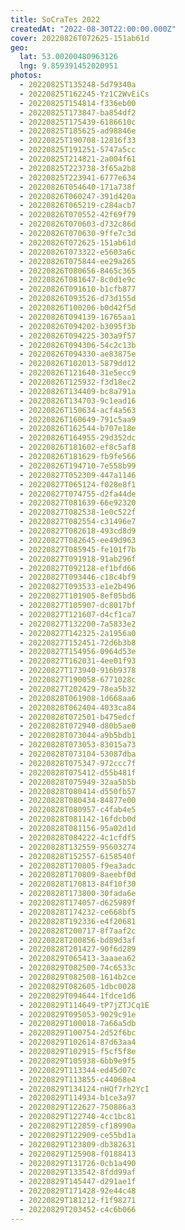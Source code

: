 ```yaml
---
title: SoCraTes 2022
createdAt: "2022-08-30T22:00:00.000Z"
cover: 20220826T072625-151ab61d
geo:
  lat: 53.00200480963126
  lng: 9.859391452020951
photos:
  - 20220825T135248-5d79340a
  - 20220825T162245-Yz1C2WvEiCs
  - 20220825T154814-f336eb00
  - 20220825T173847-ba854df2
  - 20220825T175439-6186610c
  - 20220825T185625-ad98846e
  - 20220825T190708-12816f33
  - 20220825T191251-5747a5cc
  - 20220825T214821-2a004f61
  - 20220825T223738-3f65a2b8
  - 20220825T223941-6777e634
  - 20220826T054640-171a738f
  - 20220826T060247-391d420a
  - 20220826T065219-c284acb7
  - 20220826T070552-42f69f79
  - 20220826T070603-d732c86d
  - 20220826T070630-9ffe7c3d
  - 20220826T072625-151ab61d
  - 20220826T073322-e5603a6c
  - 20220826T075844-ee29a265
  - 20220826T080656-8465c365
  - 20220826T081647-8c0d1e9c
  - 20220826T091610-b1cfb877
  - 20220826T093526-d73d155d
  - 20220826T100206-b0d42f5d
  - 20220826T094139-16765aa1
  - 20220826T094202-b3095f3b
  - 20220826T094225-303a9f57
  - 20220826T094306-54c2c13b
  - 20220826T094330-ae83875e
  - 20220826T102013-5879dd12
  - 20220826T121640-31e5ecc9
  - 20220826T125932-f3d18ec2
  - 20220826T134409-bc8a791a
  - 20220826T134703-9c1ead16
  - 20220826T150634-acf4a563
  - 20220826T160649-791c5aa9
  - 20220826T162544-b707e18e
  - 20220826T164955-29d352dc
  - 20220826T181602-ef8c5af8
  - 20220826T181629-fb9fe566
  - 20220826T194710-7e558b99
  - 20220827T052309-447a1146
  - 20220827T065124-f028e8f1
  - 20220827T074755-d2fa44de
  - 20220827T081639-66e92320
  - 20220827T082538-1e0c522f
  - 20220827T082554-c31496e7
  - 20220827T082618-493cd8d9
  - 20220827T082645-ee49d963
  - 20220827T085945-fe101f7b
  - 20220827T091918-91ab296f
  - 20220827T092128-ef1bfd66
  - 20220827T093446-c18c4bf9
  - 20220827T093533-e1e2b496
  - 20220827T101905-8ef05bd6
  - 20220827T105907-dc8017bf
  - 20220827T121607-d4cf1ca7
  - 20220827T132200-7a5833e2
  - 20220827T142325-2a1956a0
  - 20220827T152451-72d6b3b8
  - 20220827T154956-0964d53e
  - 20220827T162031-4ee01f93
  - 20220827T173940-916b9378
  - 20220827T190058-6771028c
  - 20220827T202429-78ea5b32
  - 20220828T061908-1d668aa6
  - 20220828T062404-4033ca84
  - 20220828T072501-b475edcf
  - 20220828T072940-d80b5ae0
  - 20220828T073044-a9b5bdb1
  - 20220828T073053-83015a73
  - 20220828T073104-53087dba
  - 20220828T075347-972ccc7f
  - 20220828T075412-d55b481f
  - 20220828T075949-32aa5b5b
  - 20220828T080414-d550fb57
  - 20220828T080434-84877e00
  - 20220828T080957-c4fab4e5
  - 20220828T081142-16fdcb0d
  - 20220828T081156-95a02d1d
  - 20220828T084222-4c1cfdf5
  - 20220828T132559-95603274
  - 20220828T152557-6158540f
  - 20220828T170805-f9ea3adc
  - 20220828T170809-8aeebf0d
  - 20220828T170813-84f10f30
  - 20220828T173800-30fada6e
  - 20220828T174057-d625989f
  - 20220828T174232-ce668bf5
  - 20220828T192336-e4f20681
  - 20220828T200717-8f7aaf2c
  - 20220828T200856-bd89d3af
  - 20220828T201427-90f6d289
  - 20220829T065413-3aaaea62
  - 20220829T082500-74c6533c
  - 20220829T082508-1614b2ce
  - 20220829T082605-1dbc0028
  - 20220829T094644-1fdce1d6
  - 20220829T114649-tP7jZTJCq1E
  - 20220829T095053-9029c91e
  - 20220829T100018-7a66a5db
  - 20220829T100754-2d52f6bc
  - 20220829T102614-87d63aa4
  - 20220829T102915-f5cf5f8e
  - 20220829T105938-6bb9e9f5
  - 20220829T113344-ed45d07c
  - 20220829T113855-c44068e4
  - 20220829T134124-nHQf7rh2YcI
  - 20220829T114934-b1ce3a97
  - 20220829T122627-750886a3
  - 20220829T122740-4cc1bc81
  - 20220829T122859-cf18990a
  - 20220829T122909-ce55bd1a
  - 20220829T123809-db382631
  - 20220829T125908-f0188413
  - 20220829T131726-0cb1a490
  - 20220829T133542-8fdd99af
  - 20220829T145447-d291ae1f
  - 20220829T171428-92e44c48
  - 20220829T181212-f1f98271
  - 20220829T203452-c4c6b066
---
```

